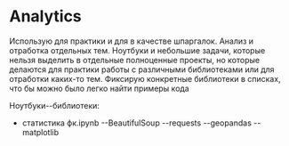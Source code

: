 # Analytics
Использую для практики и для в качестве шпаргалок.
Анализ и отработка отдельных тем. Ноутбуки и небольшие задачи, которые нельзя выделить в отдельные полноценные проекты, но которые делаются для практики работы с различными библиотеками или для отработки каких-то тем. Фиксирую конкретные библиотеки в списках, что бы можно было легко найти примеры кода

Ноутбуки--библиотеки:

* статистика фк.ipynb
--BeautifulSoup
--requests
--geopandas
--matplotlib

